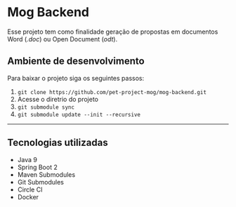 # Mog Backend

Esse projeto tem como finalidade geração de propostas em documentos Word (_.doc_) ou Open Document (_odt_).

## Ambiente de desenvolvimento

Para baixar o projeto siga os seguintes passos:

1. `git clone https://github.com/pet-project-mog/mog-backend.git`
1. Acesse o diretrio do projeto
1. `git submodule sync`
1. `git submodule update --init --recursive`

--- 

## Tecnologias utilizadas
- Java 9 
- Spring Boot 2
- Maven Submodules
- Git Submodules
- Circle CI
- Docker
